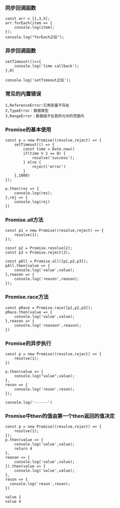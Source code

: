 <!--
 * @Author: your name
 * @Date: 2021-03-07 01:19:16
 * @LastEditTime: 2021-03-07 17:00:36
 * @LastEditors: Please set LastEditors
 * @Description: In User Settings Edit
 * @FilePath: /interview/promise/README.md
-->
### 同步回调函数
```
const arr = [1,3,5];
arr.forEach(item => {
    console.log(item);
});
console.log("forEach之后");
```
### 异步回调函数
```
setTimeout(()=>{
    console.log('time callback');
},0)

console.log('setTimeout之后');
```
### 常见的内置错误
```
1,ReferenceError:引用变量不存在
2,TypeError：数据类型
3,RangeError：数据值不在其所允许的范围内
```
### Promise的基本使用
```
const p = new Promise((resolve,reject) => {
    setTimeout(() => {
        const time = Date.now()
        if(time % 2 == 0) {
            resolve('success');
        } else {
            reject('error')
        }
    },1000)
});    

p.then(res => {
    console.log(res);
},rej => {
    console.log(rej)
})
```
### Promise.all方法
```
const p1 = new Promise((resolve,reject) => {
    resolve(1);
});

const p2 = Promise.resolve(2);
const p3 = Promise.reject(3);

const pAll = Promise.all([p1,p2,p3]);
pAll.then(value => {
    console.log('value',value);
},reason => {
    console.log('reason',reason);
});
```
### Promise.race方法
```
const pRace = Promise.race([p1,p2,p3]);
pRace.then(value => {
    console.log('value',value);
},reason => {
    console.log('reaseon',reason);
})
```
### Promise的异步执行
```
const p = new Promise((resolve,reject) => {
    resolve(1);
})

p.then(value => {
    console.log("value",value);
},
reson => {
    console.log('reson',reson);
});

console.log('------')

```
### Promise中then的值由第一个then返回的值决定
```
const p = new Promise((resolve,reject) => {
    resolve(1);
});
p.then(value => {
    console.log('value',value);
    return 4
},
reason => {
    console.log('value',value);
}).then(value => {
    console.log('value',value);
},
reson => {
  console.log('reson',reson);
})

value 1
value 4

```







